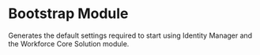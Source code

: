 # Bootstrap Module

Generates the default settings required to start using Identity Manager and the Workforce Core
Solution module.
